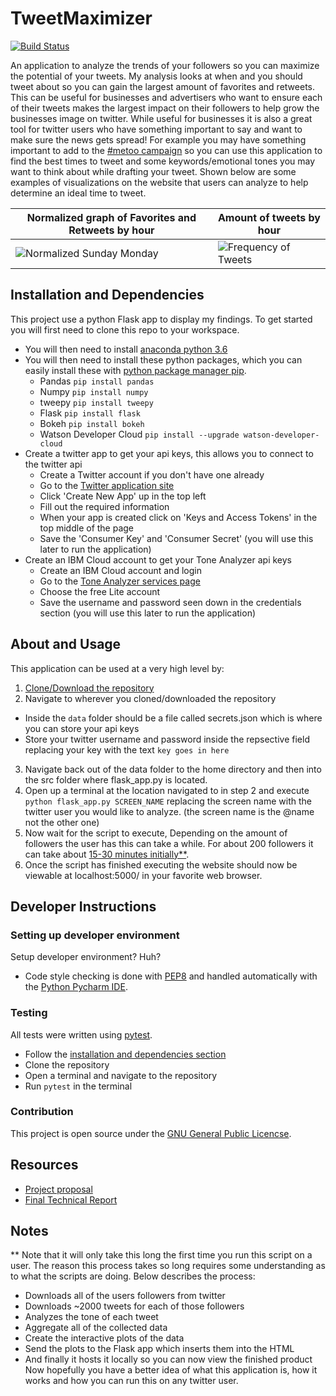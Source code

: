 # TweetMaximizer

[![Build Status](https://travis-ci.org/patrickbeekman/SeniorCapstone.svg?branch=master)](https://travis-ci.org/patrickbeekman/SeniorCapstone)

An application to analyze the trends of your followers so you can maximize the potential of your tweets. My analysis looks at when and you should tweet about so you can gain the largest amount of favorites and retweets. This can be useful for businesses and advertisers who want to ensure each of their tweets makes the largest impact on their followers to help grow the businesses image on twitter. While useful for businesses it is also a great tool for twitter users who have something important to say and want to make sure the news gets spread! For example you may have something important to add to the [#metoo campaign](https://en.wikipedia.org/wiki/Me_Too_movement) so you can use this application to find the best times to tweet and some keywords/emotional tones you may want to think about while drafting your tweet. Shown below are some examples of visualizations on the website that users can analyze to help determine an ideal time to tweet.

| Normalized graph of Favorites and Retweets by hour | Amount of tweets by hour |
| -------- | ---------- |
| ![Normalized Sunday Monday](images/SundayMondayNormalized.png) | ![Frequency of Tweets](images/FreqTweets.png) |

<a name="installation-and-dependencies"/>

## Installation and Dependencies

This project use a python Flask app to display my findings. To get started you will first need to clone this repo to your workspace.
* You will then need to install [anaconda python 3.6](https://conda.io/docs/user-guide/install/index.html)
* You will then need to install these python packages, which you can easily install these with [python package manager pip](https://pip.pypa.io/en/stable/installing/).
  * Pandas ```pip install pandas```
  * Numpy ```pip install numpy```
  * tweepy ```pip install tweepy```
  * Flask ```pip install flask```
  * Bokeh ```pip install bokeh```
  * Watson Developer Cloud ```pip install --upgrade watson-developer-cloud```
* Create a twitter app to get your api keys, this allows you to connect to the twitter api
  * Create a Twitter account if you don't have one already
  * Go to the [Twitter application site](https://apps.twitter.com/)
  * Click 'Create New App' up in the top left
  * Fill out the required information
  * When your app is created click on 'Keys and Access Tokens' in the top middle of the page
  * Save the 'Consumer Key' and 'Consumer Secret' (you will use this later to run the application)
* Create an IBM Cloud account to get your Tone Analyzer api keys
  * Create an IBM Cloud account and login
  * Go to the [Tone Analyzer services page](https://console.bluemix.net/catalog/services/tone-analyzer)
  * Choose the free Lite account
  * Save the username and password seen down in the credentials section (you will use this later to run the application)

## About and Usage

This application can be used at a very high level by:
1. [Clone/Download the repository](https://services.github.com/on-demand/github-cli/clone-repo-cli)
2. Navigate to wherever you cloned/downloaded the repository
  * Inside the `data` folder should be a file called secrets.json which is where you can store your api keys
  * Store your twitter username and password inside the repsective field replacing your key with the text `key goes in here`
3. Navigate back out of the data folder to the home directory and then into the src folder where flask_app.py is located.
4. Open up a terminal at the location navigated to in step 2 and execute ```python flask_app.py SCREEN_NAME``` replacing the screen name with the twitter user you would like to analyze. (the screen name is the @name not the other one)
5. Now wait for the script to execute, Depending on the amount of followers the user has this can take a while. For about 200 followers it can take about [15-30 minutes initially**](#Note1).
6. Once the script has finished executing the website should now be viewable at localhost:5000/ in your favorite web browser.

## Developer Instructions

### Setting up developer environment
Setup developer environment? Huh?
* Code style checking is done with [PEP8](https://www.python.org/dev/peps/pep-0008/) and handled automatically with the [Python Pycharm IDE](https://www.jetbrains.com/pycharm/).

### Testing
All tests were written using [pytest](https://docs.pytest.org/en/latest/).
* Follow the [installation and dependencies section](#installation-and-dependencies)
* Clone the repository
* Open a terminal and navigate to the repository
* Run ```pytest``` in the terminal

### Contribution
This project is open source under the [GNU General Public Licencse](LICENSE.md). 

## Resources

* [Project proposal](ProjectProposal.md)
* [Final Technical Report](FinalTechnicalReport.md)

## Notes

<a id="Note1">**</a> Note that it will only take this long the first time you run this script on a user. The reason this process takes so long requires some understanding as to what the scripts are doing. Below describes the process:
* Downloads all of the users followers from twitter
* Downloads ~2000 tweets for each of those followers
* Analyzes the tone of each tweet
* Aggregate all of the collected data
* Create the interactive plots of the data
* Send the plots to the Flask app which inserts them into the HTML
* And finally it hosts it locally so you can now view the finished product
Now hopefully you have a better idea of what this application is, how it works and how you can run this on any twitter user.
